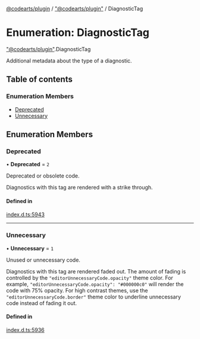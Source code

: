 [@codearts/plugin](../README.md) / ["@codearts/plugin"](../modules/_codearts_plugin_.md) / DiagnosticTag

# Enumeration: DiagnosticTag

["@codearts/plugin"](../modules/_codearts_plugin_.md).DiagnosticTag

Additional metadata about the type of a diagnostic.

## Table of contents

### Enumeration Members

- [Deprecated](codearts_plugin_.DiagnosticTag.md#deprecated)
- [Unnecessary](codearts_plugin_.DiagnosticTag.md#unnecessary)

## Enumeration Members

### Deprecated

• **Deprecated** = ``2``

Deprecated or obsolete code.

Diagnostics with this tag are rendered with a strike through.

#### Defined in

[index.d.ts:5943](https://github.com/shuyaqian/cloudide-plugin-api/blob/5b69219/index.d.ts#L5943)

___

### Unnecessary

• **Unnecessary** = ``1``

Unused or unnecessary code.

Diagnostics with this tag are rendered faded out. The amount of fading
is controlled by the `"editorUnnecessaryCode.opacity"` theme color. For
example, `"editorUnnecessaryCode.opacity": "#000000c0"` will render the
code with 75% opacity. For high contrast themes, use the
`"editorUnnecessaryCode.border"` theme color to underline unnecessary code
instead of fading it out.

#### Defined in

[index.d.ts:5936](https://github.com/shuyaqian/cloudide-plugin-api/blob/5b69219/index.d.ts#L5936)
